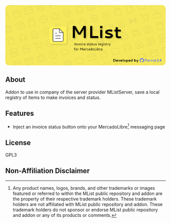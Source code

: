![Representative banner of the application](/README.resources/mlist_banner.png)

## About

Addon to use in company of the server provider MListServer, save a local registry of items to make invoices and status.

## Features

- Inject an invoice status button onto your MercadoLibre[^1] messaging page

## License

GPL3

## Non-Affiliation Disclaimer
[^1]:Any product names, logos, brands, and other trademarks or images featured or referred to within the MList public repository and addon are the property of their respective trademark holders. These trademark holders are not affiliated with MList public repository and addon. These trademark holders do not sponsor or endorse MList public repository and addon or any of its products or comments.
